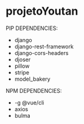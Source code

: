 # projetoYoutan

PIP DEPENDENCIES:
- django
- django-rest-framework
- django-cors-headers
- djoser
- pillow
- stripe
- model_bakery


NPM DEPENDENCIES:
- -g @vue/cli
- axios
- bulma
